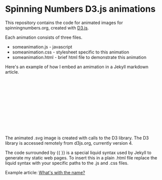 # Spinning Numbers D3.js animations

This repository contains the code for animated images for spinningnumbers.org, created with [D3.js](http://d3js.org).

Each animation consists of three files.

* someanimation.js - javascript
* someanimation.css - stylesheet specific to this animation
* someanimation.html - brief html file to demonstrate this animation

Here's an example of how I embed an amimation in a Jekyll markdown article.

<pre>
<p>
<div id="spin-d3" class="centered"></div>
<script src="https://d3js.org/d3.v4.min.js"></script>
<script src="{{ "/assets/d3/spinningnumbers-d3.js" | relative_url }}"></script>
<link rel="stylesheet" type="text/css" href="{{ "/assets/d3/spinningnumbers-d3.css" | relative_url }}" />
</p>
</pre>

The animated .svg image is created with calls to the D3 library. The D3 library is accessed remotely from d3js.org, currently version 4.

The code surrounded by {{ }} is a special liquid syntax used by Jekyll to generate my static web pages. To insert this in a plain .html file replace the liquid syntax with your specific paths to the .js and .css files.

Example article: [What's with the name?](http://spinningnumbers.org/a/whats-with-the-name.html)